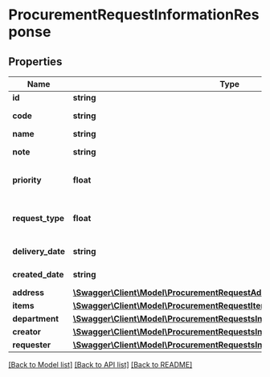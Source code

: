 # ProcurementRequestInformationResponse

## Properties
Name | Type | Description | Notes
------------ | ------------- | ------------- | -------------
**id** | **string** | ID of the procurement request. | [optional] 
**code** | **string** | Code of the procurement request. Automatically generated. | [optional] 
**name** | **string** | Name of the procurement request. | [optional] 
**note** | **string** | Note attached to your procurement request. | [optional] 
**priority** | **float** | The priority level of your purchase request. Examples:&lt;br&gt;1:Low&lt;br&gt;2:Normal&lt;br&gt;4:Critical | [optional] 
**request_type** | **float** | The status of your purchase request. Types:&lt;br&gt;0:Waiting&lt;br&gt;1:Converted to Order&lt;br&gt;2:Converted to RFQ&lt;br&gt;3:Converted to Auction | [optional] 
**delivery_date** | **string** | Delivery date in terms of YYYY-MM-DD HH:MM:SS format. | [optional] 
**created_date** | **string** | Procurement request create date. YYYY-MM-DD HH:MM:SS format. | [optional] 
**address** | [**\Swagger\Client\Model\ProcurementRequestAddressResponse**](ProcurementRequestAddressResponse.md) |  | [optional] 
**items** | [**\Swagger\Client\Model\ProcurementRequestItemResponse[]**](ProcurementRequestItemResponse.md) | Items of the procurement request. | [optional] 
**department** | [**\Swagger\Client\Model\ProcurementRequestsInformationResponseDepartment**](ProcurementRequestsInformationResponseDepartment.md) |  | [optional] 
**creator** | [**\Swagger\Client\Model\ProcurementRequestsInformationResponseCreator**](ProcurementRequestsInformationResponseCreator.md) |  | [optional] 
**requester** | [**\Swagger\Client\Model\ProcurementRequestsInformationResponseRequester**](ProcurementRequestsInformationResponseRequester.md) |  | [optional] 

[[Back to Model list]](../README.md#documentation-for-models) [[Back to API list]](../README.md#documentation-for-api-endpoints) [[Back to README]](../README.md)


